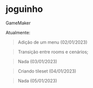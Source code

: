 # joguinho
GameMaker

Atualmente:
> Adição de um menu (02/01/2023)

> Transição entre rooms e cenários;

> Nada (03/01/2023)

> Criando tileset (04/01/2023)

> Nada (05/01/2023) 

